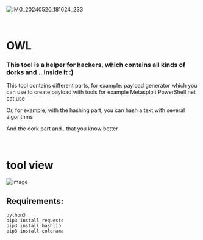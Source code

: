 ![IMG_20240520_181624_233](https://github.com/newamooz/OWL/assets/101067545/5034fe51-d56a-411f-bf4d-f11f5ecf6534)

<br>

# OWL
### This tool is a helper for hackers, which contains all kinds of dorks and .. inside it :)
<p> This tool contains different parts, for example:
payload generator
which you can use to create payload with tools
for example
Metasploit
PowerShell
net cat
use

Or, for example, with the hashing part, you can hash a text with several algorithms

And the dork part and.. that you know better
</p>

<br>

# tool view
![image](https://github.com/newamooz/OWL/assets/101067545/5fd04f5c-c39b-4c1d-a01a-1e0fe17f2ce2)


## Requirements:
```
python3
pip3 install requests
pip3 install hashlib
pip3 install colorama
```
